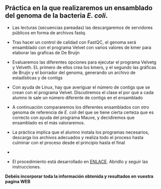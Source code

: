## Práctica en la que realizaremos un ensamblado del genoma de la bacteria *E. coli*.

- Las lecturas (secuencias pareadas) las descargaremos de servidores públicos en forma de archivos fastq.

- Tras hacer un control de calidad con FastQC, el genoma será ensamblado con el programa Velvet con varios valores de kmer para elaborar las graficas de De Bruijn

- Evaluaremos las diferentes opciones para ejecutar el programa Velvetg y Velveth. EL primero de ellos crea los kmers, y el segundo las gráficas de Bruijn y el borrador del genoma, generando un archivo de estadísticas y de contigs

- Con ayuda de Linux, hay que averiguar el número de contigs que se crean con el programa Velvet. Discutiremos el clase el por qué a cada alumno le sale un número diferente de contigs en el ensamblado

- A continuación compararemos los diferentes ensamblados con otro genoma de referencia de *E. coli* del que se tiene cierta certeza que es correcto con ayuda del programa Mauve, y decidiremos que ensamblado es el más valoraremos.

- La práctica implica que el alumno instala los programas necesarios, descarga los archivos adecuados y realiza todo el proceso hasta culminar con el proceso desde el principio hasta el final

- 

- El procedimiento está desarrollado en [ENLACE](http://www.uco.es/users/bb1rofra/BiologiaSistemas/Tema6_Genomica/practicas/TutorialGenomicaBacteriana_archivos/Tutorial_Velvet_Ecoli.html). Abridlo y seguir las instrucciones. 

**Debéis incorporar toda la información obtenida y resultados en vuestra pagina WEB**

